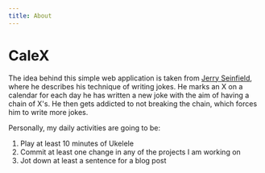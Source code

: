 ```yaml
---
title: About
---
```


# CaleX

The idea behind this simple web application is taken from [Jerry Seinfield](http://lifehacker.com/281626/jerry-seinfelds-productivity-secret), where he describes his technique of writing jokes. He marks an X on a calendar for each day he has written a new joke with the aim of having a chain of X's. He then gets addicted to not breaking the chain, which forces him to write more jokes. 

Personally, my daily activities are going to be:

1. Play at least 10 minutes of Ukelele
2. Commit at least one change in any of the projects I am working on
3. Jot down at least a sentence for a blog post

